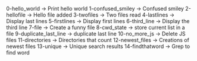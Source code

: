 0-hello_world -> Print hello world
1-confused_smiley -> Confused smiley
2-hellofile -> Hello file added
3-twofiles -> Two files read
4-lastlines -> Display last lines
5-firstlines -> Display first lines
6-third_line -> Display the third line
7-file -> Create a funny file
8-cwd_state -> store current list in a file
9-duplicate_last_line -> duplicate last line
10-no_more_js -> Delete JS files
11-directories -> Directories that count
12-newest_files -> Creations of newest files
13-unique -> Unique search results
14-findthatword  -> Grep to find word




